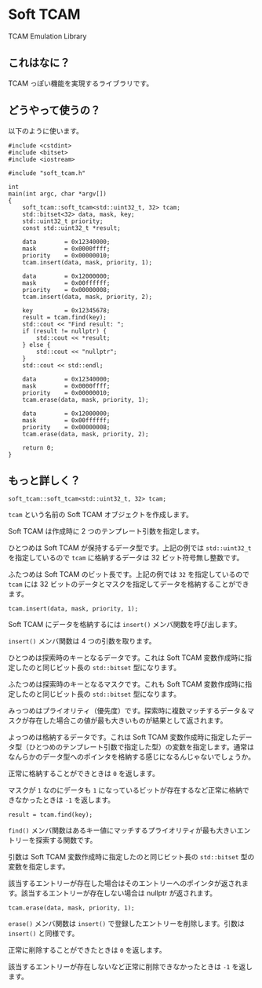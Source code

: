 Soft TCAM
=========

TCAM Emulation Library

## これはなに？

TCAM っぽい機能を実現するライブラリです。

## どうやって使うの？

以下のように使います。

    #include <cstdint>
    #include <bitset>
    #include <iostream>

    #include "soft_tcam.h"

    int
    main(int argc, char *argv[])
    {
    	soft_tcam::soft_tcam<std::uint32_t, 32> tcam;
    	std::bitset<32> data, mask, key;
    	std::uint32_t priority;
    	const std::uint32_t *result;
    
    	data		= 0x12340000;
    	mask		= 0x0000ffff;
    	priority	= 0x00000010;
    	tcam.insert(data, mask, priority, 1);
    
    	data		= 0x12000000;
    	mask		= 0x00ffffff;
    	priority	= 0x00000008;
    	tcam.insert(data, mask, priority, 2);
    
    	key 		= 0x12345678;
    	result = tcam.find(key);
    	std::cout << "Find result: ";
    	if (result != nullptr) {
    		std::cout << *result;
    	} else {
    		std::cout << "nullptr";
    	}
    	std::cout << std::endl;
    
    	data		= 0x12340000;
    	mask		= 0x0000ffff;
    	priority	= 0x00000010;
    	tcam.erase(data, mask, priority, 1);
    
    	data		= 0x12000000;
    	mask		= 0x00ffffff;
    	priority	= 0x00000008;
    	tcam.erase(data, mask, priority, 2);
    
    	return 0;
    }

## もっと詳しく？

    soft_tcam::soft_tcam<std::uint32_t, 32> tcam;

`tcam` という名前の Soft TCAM オブジェクトを作成します。

Soft TCAM は作成時に 2 つのテンプレート引数を指定します。

ひとつめは Soft TCAM が保持するデータ型です。上記の例では `std::uint32_t` を指定しているので `tcam` に格納するデータは 32 ビット符号無し整数です。

ふたつめは Soft TCAM のビット長です。上記の例では `32` を指定しているので `tcam` には 32 ビットのデータとマスクを指定してデータを格納することができます。

    tcam.insert(data, mask, priority, 1);

Soft TCAM にデータを格納するには `insert()` メンバ関数を呼び出します。

`insert()` メンバ関数は 4 つの引数を取ります。

ひとつめは探索時のキーとなるデータです。これは Soft TCAM 変数作成時に指定したのと同じビット長の `std::bitset` 型になります。

ふたつめは探索時のキーとなるマスクです。これも Soft TCAM 変数作成時に指定したのと同じビット長の `std::bitset` 型になります。

みっつめはプライオリティ（優先度）です。探索時に複数マッチするデータ＆マスクが存在した場合この値が最も大きいものが結果として返されます。

よっつめは格納するデータです。これは Soft TCAM 変数作成時に指定したデータ型（ひとつめのテンプレート引数で指定した型）の変数を指定します。通常はなんらかのデータ型へのポインタを格納する感じになるんじゃないでしょうか。

正常に格納することができときは `0` を返します。

マスクが `1` なのにデータも `1` になっているビットが存在するなど正常に格納できなかったときは `-1` を返します。

    result = tcam.find(key);

`find()` メンバ関数はあるキー値にマッチするプライオリティが最も大きいエントリーを探索する関数です。

引数は Soft TCAM 変数作成時に指定したのと同じビット長の `std::bitset` 型の変数を指定します。

該当するエントリーが存在した場合はそのエントリーへのポインタが返されます。該当するエントリーが存在しない場合は nullptr が返されます。

    tcam.erase(data, mask, priority, 1);

`erase()` メンバ関数は `insert()` で登録したエントリーを削除します。引数は `insert()` と同様です。

正常に削除することができたときは `0` を返します。

該当するエントリーが存在しないなど正常に削除できなかったときは `-1` を返します。
